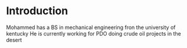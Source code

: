 #  Introduction
Mohammed has a BS in mechanical engineering fron the university of kentucky
He is currently working for PDO doing crude oil projects in the desert 
